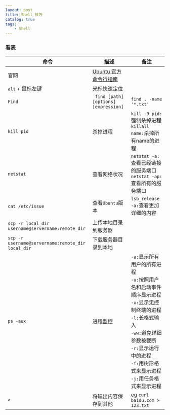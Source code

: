```yaml
---
layout: post
title: Shell 技巧
catalog: true
tags:
    - Shell
---
```


### 看表
| 命令  | 描述  | 备注  |
| --- | --- | --- |
| 官网 | [Ubuntu 官方命令行指南](https://wiki.ubuntu.com.cn/%E5%91%BD%E4%BB%A4%E8%A1%8C%E6%8C%87%E5%8D%97) |  |
| `alt` + 鼠标左键  | 光标快速定位  |  |
| `Find`  | ` find [path][options][expression]`  |    `find . -name '*.txt'` |
| `kill pid`  | 杀掉进程 | `kill -9 pid:`强制杀掉进程<br/>`killall name:`杀掉所有name的进程 |
| `netstat`  | 查看网络状况 | `netstat -a:`查看已经链接的服务端口<br/>`netstat -ap:`查看所有的服务端口 |
| `cat /etc/issue`  | 查看`Ubuntu`版本  | `lsb_release -a:`查看更加详细的内容 |
| `scp -r local_dir username@servername:remote_dir` | 上传本地目录到服务器  |  |
|`scp -r username@servername:remote_dir local_dir`|下载服务器目录到本地||
| `ps -aux`  | 进程监控 | `-a:`显示所有用户的所有进程 <br> `-u:`按照用户名和启动事件顺序显示进程<br>`-x:`显示无控制终端的进程<br>`-l:`长格式输入<br>`-ww:`避免详细参数被截断<br>`-r:`显示运行中的进程<br>`-f:`用树形格式来显示进程<br>`-j:`用任务格式来显示进程 |
|`>`|将输出内容保存到其他|eg  `curl baidu.com > 123.txt`|


